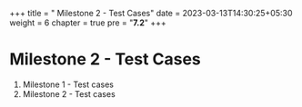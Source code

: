 +++
title = " Milestone 2 - Test Cases"
date = 2023-03-13T14:30:25+05:30
weight = 6
chapter = true
pre = "<b>7.2</b>"
+++

# Milestone 2 - Test Cases

1. Milestone 1 - Test cases
2. Milestone 2 - Test cases
